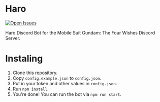 # Haro

[![Open Issues](https://badgen.net/github/open-issues/SpaceboyRoss01/harobot<Paste>)](https://github.com/SpaceboyRoss01/harobot/issues)

Haro Discord Bot for the Mobile Suit Gundam: The Four Wishes Discord Server.

# Instaling

1. Clone this repository.
2. Copy `config.example.json` to `config.json`.
3. Put in your token and other values in `config.json`.
4. Run `npm install`.
5. You're done! You can run the bot via `npm run start`.
